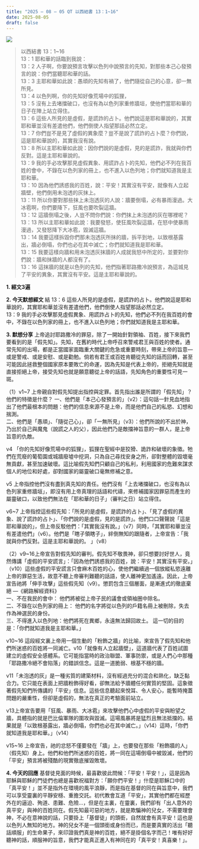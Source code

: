 ```yaml
---
title: "2025 – 08 – 05 QT 以西結書 13：1~16"
date: 2025-08-05
draft: false
---
```


![](/images/qt.jpg)
> 以西結書 13：1~16  
> 13：1 耶和華的話臨到我說：  
> 13：2 人子啊，你要說預言攻擊以色列中說預言的先知，對那些本己心發預言的說：你們當聽耶和華的話。  
> 13：3 主耶和華如此說：愚頑的先知有禍了，他們隨從自己的心意，卻一無所見。  
> 13：4 以色列啊，你的先知好像荒場中的狐狸，  
> 13：5 沒有上去堵擋破口，也沒有為以色列家重修牆垣，使他們當耶和華的日子在陣上站立得住。  
> 13：6 這些人所見的是虛假，是謊詐的占卜。他們說這是耶和華說的，其實耶和華並沒有差遣他們，他們倒使人指望那話必然立定。  
> 13：7 你們豈不是見了虛假的異象麼？豈不是說了謊詐的占卜麼？你們說，這是耶和華說的，其實我沒有說。  
> 13：8 所以主耶和華如此說：因你們說的是虛假，見的是謊詐，我就與你們反對。這是主耶和華說的。  
> 13：9 我的手必攻擊那見虛假異象、用謊詐占卜的先知，他們必不列在我百姓的會中，不錄在以色列家的冊上，也不進入以色列地；你們就知道我是主耶和華。  
> 13：10 因為他們誘惑我的百姓，說：平安！其實沒有平安，就像有人立起牆壁，他們倒用未泡透的灰抹上。  
> 13：11 所以你要對那些抹上未泡透灰的人說：牆要倒塌，必有暴雨漫過。大冰雹啊，你們要降下，狂風也要吹裂這牆。  
> 13：12 這牆倒塌之後，人豈不問你們說：你們抹上未泡透的灰在哪裡呢？  
> 13：13 所以主耶和華如此說：我要發怒，使狂風吹裂這牆，在怒中使暴雨漫過，又發怒降下大冰雹，毀滅這牆。  
> 13：14 我要這樣拆毀你們那未泡透灰所抹的牆，拆平到地，以致根基露出，牆必倒塌，你們也必在其中滅亡；你們就知道我是耶和華。  
> 13：15 我要這樣向牆和用未泡透灰抹牆的人成就我怒中所定的，並要對你們說：牆和抹牆的人都沒有了。  
> 13：16 這抹牆的就是以色列的先知，他們指著耶路撒冷說預言，為這城見了平安的異象，其實沒有平安。這是主耶和華說的。

**1. 經文3遍**

**2. 今天默想經文**
結 13：6 這些人所見的是虛假，是謊詐的占卜。他們說這是耶和華說的，其實耶和華並沒有差遣他們，他們倒使人指望那話必然立定。    
13：9 我的手必攻擊那見虛假異象、用謊詐占卜的先知，他們必不列在我百姓的會中，不錄在以色列家的冊上，也不進入以色列地；你們就知道我是主耶和華。  

**3. 默想分享**
上帝追討耶路撒冷的罪惡，除了一開始針對領袖、百姓，接下來我們要看到的是「假先知」。先知，在舊約時代上帝呼召來警戒君王與百姓的使者。通常先知的出場，都是正當國家面臨重大關鍵的危急或重要時刻，帶來上帝的旨意—或是警戒、或是安慰、或是勸勉。倘若有君王或百姓肯聽從先知的話而回轉，甚至可能因此拯救整個國家原本要敗亡的命運，因為先知是代表上帝的，拒絕先知就是直接拒絕上帝，接受先知也就是願意聽從上帝的話語，先知角色的重要性可見一斑。

（1）v1\~7 上帝親自對假先知提出指控與定罪。首先指出誰是所謂的「假先知」？他們的特徵是什麼？
一、他們是「本己心發預言的」（v2）：這句話一針見血地指出了他們最根本的問題：他們的信息來源不是上帝，而是他們自己的私慾、幻想和揣測。  
二、他們是「愚頑」、「隨從己心」，卻「一無所見」（v3）：他們所說的不出於神，乃出於自己與魔鬼（說謊之人的父），因此他們乃是敵擋神旨意的一群人，是上帝旨意的仇敵。

v4 「你的先知好像荒場中的狐狸」，狐狸在聖經中是狡猾、詭詐和破壞的象徵。牠們在荒廢的葡萄園或城牆廢墟中挖洞，只為自己尋找安身之所，卻對整體的毀壞毫無貢獻，甚至加速破壞。這比喻假先知們只顧自己的私利，利用國家的危難來謀求個人的地位和好處，卻對國家的屬靈破口毫無修補之意。

v5 上帝指控他們沒有盡到真先知的責任。他們沒有「上去堵擋破口，也沒有為以色列家重修牆垣」，即沒有用上帝真理的話語和代禱，來修補國家因罪惡而產生的屬靈破口，以致他們無法在「耶和華的日子」（審判之日）站立得住。

v6\~7 上帝指控這些假先知：「所見的是虛假，是謊詐的占卜」、「見了虛假的異象、說了謊詐的占卜」、「你們說的是虛假，見的是謊詐」。他們口口聲聲說「這是耶和華說的」，但上帝反駁他們：「其實我沒有說。」（v7）同時，「其實耶和華並沒有差遣他們」（v6）。他們是「瞎子領瞎子」，絆倒無知的跟隨者，上帝宣告：「我就與你們反對。這是主耶和華說的。 」（v8）

（2）v9\~16上帝宣告對假先知的審判。假先知不敬畏神，卻只想要討好世人，竟然傳講「虛假的平安謊言」：「因為他們誘惑我的百姓，說：平安！其實沒有平安。」（v10）這些虛假的平安謊言只會麻木百姓的心，使他們繼續過一個放縱私慾遠離上帝的罪惡生活，故意不聽上帝審判難聽的話語，使人離神更加遙遠。因此，上帝宣告祂將「伸手攻擊」這些假先知（v9）。懲罰包含三個層面，是漸進式的徹底棄絕 —《網路解經資料》  
一、不在我民的會中： 他們將被從上帝子民的議會或領袖圈中除名。  
二、不錄在以色列家的冊上： 他們的名字將從以色列的戶籍名冊上被刪除，失去作為神選民的身份。  
三、不得進入以色列地：他們將死在異鄉，永遠無法歸回故土。 這一切的目的是：「你們就知道我是主耶和華。」

v10\~16 這段經文裏上帝用一個生動的「粉飾之牆」的比喻，來宣告了假先知和他們所迷惑的百姓將一同滅亡。v10「就像有人立起牆壁」，這道牆代表了百姓試圖建立的虛假安全感體系。它可能指當時的政治聯盟、軍事防禦，或是人們心中那種「耶路撒冷絕不會陷落」的錯誤信念。這是一道脆弱、根基不穩的牆。

v11「未泡透的灰」是一種劣質的建築材料，沒有經過充分的混合和熟化，缺乏黏合力。它只能在表面上把牆粉飾得好看，卻無法給予牆體任何實質的堅固。這象徵著假先知們所傳講的「平安」信息。這些信息聽起來悅耳、令人安心，能暫時掩蓋問題的嚴重性，但卻是虛假的，無法在真正的考驗面前站立。

v13上帝宣告要用「狂風、暴雨、大冰雹」來攻擊他們心中虛假的平安與盼望之牆，具體指的就是巴比倫軍隊的圍攻與毀滅。這場風暴將是猛烈且無法抵擋的。結果就是「以致根基露出，牆必倒塌，你們也必在其中滅亡。」（v14）這時，「你們就知道我是耶和華。」（v14）

v15\~16 上帝宣告，祂的忿怒不僅要發在「牆」上，也要發在那些「粉飾牆的人」（假先知）身上。他們和他們所迷惑的百姓，將一同在這場倒塌中被毀滅，他們的「平安」預言將被殘酷的現實徹底摧毀敗壞。

**4. 今天的回應**
基督徒見面的時候，最喜歡彼此問候：「平安！平安！」，這是因為耶穌與耶穌的門徒們也總是喜歡祝福對方：「願你們平安！」什麼是耶穌口中的「真平安！」並不是指外在環境的風平浪靜，而是指在基督的同在與旨意中，我們可以享受靈裏的平靜安穩、重擔交託。初代教會互道「平安」，其實他們都在經歷外在的逼迫、殉道、患難、危險…，但是在主裏，在靈裏，我們卻有「出人意外的真平安」與神的百姓同在。假先知最可惡的地方，就是欺騙神的兒女，不需要理會神，不必在意神說的話，只要掛上「基督徒」的頭銜，自然就會有真平安！這也是以色列人無知的地方。神的兒女不是一個頭銜或身份而已，而是要真實的活出「聽話順服」的生命果子，來印證我們真是神的百姓，絕不是掛個名字而己！唯有好好聽神的話，順服神的旨意，我們才能真正進入有神同在的「真平安！真喜樂！」。

